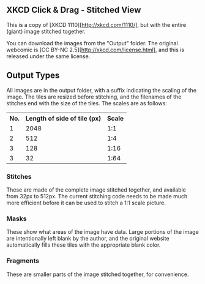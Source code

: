 XKCD Click & Drag - Stitched View
------------

This is a copy of [XKCD 1110][http://xkcd.com/1110/], but with the entire (giant) image stitched together.

You can download the images from the "Output" folder. The original webcomic is [CC BY-NC 2.5][http://xkcd.com/license.html], and this is released under the same license.

Output Types
------------

All images are in the output folder, with a suffix indicating the scaling of the image. The tiles are resized before stitching, and the filenames of the stitches end with the size of the tiles. The scales are as follows:

<table>
  <tr>
    <th>No.</th><th>Length of side of tile (px)</th><th>Scale</th>
  </tr>
  <tr>
    <td>1</td><td>2048</td><td>1:1</td>
  </tr>
  <tr>
    <td>2</td><td>512</td><td>1:4</td>
  </tr>
  <tr>
    <td>3</td><td>128</td><td>1:16</td>
  </tr>
  <tr>
    <td>3</td><td>32</td><td>1:64</td>
  </tr>
</table>  

### Stitches ###

These are made of the complete image stitched together, and available from 32px to 512px. The current stitching code needs to be made much more efficient before it can be used to stitch a 1:1 scale picture.

### Masks ###

These show what areas of the image have data. Large portions of the image are intentionally left blank by the author, and the original website automatically fills these tiles with the appropriate blank color.

### Fragments ###

These are smaller parts of the image stitched together, for convenience.

